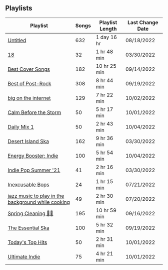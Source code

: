 ## Playlists
|Playlist | Songs | Playlist Length| Last Change Date|
|---|---|---|---|
|[Untitled](/Playlists/Pretty/3MCgdDL3VM4sNHqSVJMDXO.md) | 632 | 1 day 16 hr | 08/18/2022 | 
|[18](/Playlists/Pretty/7DrLIIvXwjSRTAaQjmZtDC.md) | 32 | 1 hr 48 min | 03/30/2022 | 
|[Best Cover Songs](/Playlists/Pretty/7qYDPkTgFw2Z9goeMSgrVC.md) | 182 | 10 hr 25 min | 09/14/2022 | 
|[Best of Post-Rock](/Playlists/Pretty/4ebKOuGNfJ5g8RdtbEBHxe.md) | 308 | 8 hr 44 min | 09/19/2022 | 
|[big on the internet](/Playlists/Pretty/37i9dQZF1DX5Vy6DFOcx00.md) | 129 | 7 hr 22 min | 10/02/2022 | 
|[Calm Before the Storm](/Playlists/Pretty/37i9dQZF1DWWTdxbiocWOL.md) | 50 | 5 hr 17 min | 10/01/2022 | 
|[Daily Mix 1](/Playlists/Pretty/37i9dQZF1E39Gzb56luQni.md) | 50 | 2 hr 43 min | 10/04/2022 | 
|[Desert Island Ska](/Playlists/Pretty/7AodoCcN7r6zCDut0GnG8g.md) | 162 | 9 hr 36 min | 03/30/2022 | 
|[Energy Booster: Indie](/Playlists/Pretty/37i9dQZF1DX8hY56Fq3fM0.md) | 100 | 5 hr 54 min | 10/04/2022 | 
|[Indie Pop Summer '21](/Playlists/Pretty/4BcXTPzIirZmyzp2jj1k5n.md) | 41 | 2 hr 16 min | 03/30/2022 | 
|[Inexcusable Bops](/Playlists/Pretty/1EsozxnoOIr5u6iMfmobfh.md) | 24 | 1 hr 15 min | 07/21/2022 | 
|[jazz music to play in the background while cooking](/Playlists/Pretty/5TrM2C1a4McxIlFMgxgEHi.md) | 49 | 2 hr 30 min | 07/20/2022 | 
|[Spring Cleaning 🧼🧹](/Playlists/Pretty/3R4JUoD8HBVxgAXGRHp6Q9.md) | 195 | 10 hr 59 min | 09/16/2022 | 
|[The Essential Ska](/Playlists/Pretty/37i9dQZF1DX7WJ4yDmRK8R.md) | 100 | 5 hr 32 min | 09/19/2022 | 
|[Today's Top Hits](/Playlists/Pretty/37i9dQZF1DXcBWIGoYBM5M.md) | 50 | 2 hr 31 min | 10/01/2022 | 
|[Ultimate Indie](/Playlists/Pretty/37i9dQZF1DX2Nc3B70tvx0.md) | 75 | 4 hr 21 min | 10/01/2022 | 
